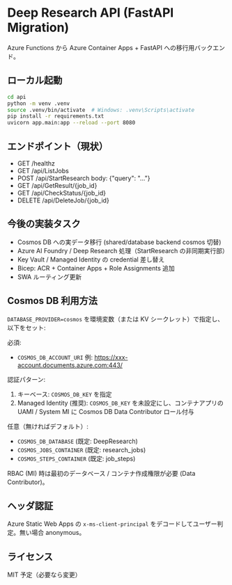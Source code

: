 # Deep Research API (FastAPI Migration)

Azure Functions から Azure Container Apps + FastAPI への移行用バックエンド。

## ローカル起動
```bash
cd api
python -m venv .venv
source .venv/bin/activate  # Windows: .venv\Scripts\activate
pip install -r requirements.txt
uvicorn app.main:app --reload --port 8080
```

## エンドポイント（現状）
- GET /healthz
- GET /api/ListJobs
- POST /api/StartResearch  body: {"query": "..."}
- GET /api/GetResult/{job_id}
- GET /api/CheckStatus/{job_id}
- DELETE /api/DeleteJob/{job_id}

## 今後の実装タスク
- Cosmos DB への実データ移行 (shared/database backend cosmos 切替)
- Azure AI Foundry / Deep Research 処理（StartResearch の非同期実行部）
- Key Vault / Managed Identity の credential 差し替え
- Bicep: ACR + Container Apps + Role Assignments 追加
- SWA ルーティング更新

## Cosmos DB 利用方法
`DATABASE_PROVIDER=cosmos` を環境変数（または KV シークレット）で指定し、以下をセット:

必須:
- `COSMOS_DB_ACCOUNT_URI` 例: https://xxx-account.documents.azure.com:443/

認証パターン:
1. キーベース: `COSMOS_DB_KEY` を指定
2. Managed Identity (推奨): `COSMOS_DB_KEY` を未設定にし、コンテナアプリの UAMI / System MI に Cosmos DB Data Contributor ロール付与

任意（無ければデフォルト）:
- `COSMOS_DB_DATABASE` (既定: DeepResearch)
- `COSMOS_JOBS_CONTAINER` (既定: research_jobs)
- `COSMOS_STEPS_CONTAINER` (既定: job_steps)

RBAC (MI) 時は最初のデータベース / コンテナ作成権限が必要 (Data Contributor)。

## ヘッダ認証
Azure Static Web Apps の `x-ms-client-principal` をデコードしてユーザー判定。無い場合 anonymous。

## ライセンス
MIT 予定（必要なら変更）
